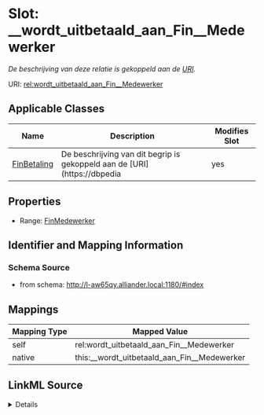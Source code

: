 

# Slot: __wordt_uitbetaald_aan_Fin__Medewerker


_De beschrijving van deze relatie is gekoppeld aan de [URI](https://dbpedia.org/page/Uniform_Resource_Identifier)._



URI: [rel:wordt_uitbetaald_aan_Fin__Medewerker](https://data.alliander.com/rel/wordt_uitbetaald_aan_Fin__Medewerker)



<!-- no inheritance hierarchy -->





## Applicable Classes

| Name | Description | Modifies Slot |
| --- | --- | --- |
| [FinBetaling](FinBetaling.md) | De beschrijving van dit begrip is gekoppeld aan de [URI](https://dbpedia |  yes  |







## Properties

* Range: [FinMedewerker](FinMedewerker.md)





## Identifier and Mapping Information







### Schema Source


* from schema: http://l-aw65qy.alliander.local:1180/#index




## Mappings

| Mapping Type | Mapped Value |
| ---  | ---  |
| self | rel:wordt_uitbetaald_aan_Fin__Medewerker |
| native | this:__wordt_uitbetaald_aan_Fin__Medewerker |




## LinkML Source

<details>
```yaml
name: _ wordt uitbetaald aan Fin__Medewerker
description: De beschrijving van deze relatie is gekoppeld aan de [URI](https://dbpedia.org/page/Uniform_Resource_Identifier).
from_schema: http://l-aw65qy.alliander.local:1180/#index
rank: 1000
slot_uri: rel:wordt_uitbetaald_aan_Fin__Medewerker
alias: __wordt_uitbetaald_aan_Fin__Medewerker
domain_of:
- Fin__Betaling
range: Fin__Medewerker

```
</details>